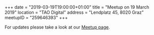 +++
date = "2019-03-19T19:00:00+01:00"
title = "Meetup on 19 March 2019"
location = "TAO Digital"
address = "Lendplatz 45, 8020 Graz"
meetupID = "259646393"
+++

For updates please take a look at our
[Meetup page](https://www.meetup.com/Graz-Open-Source-Meetup/events/lbbhjlyzfbzb/).


